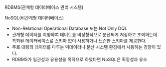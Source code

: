 RDBMS(관계형 데이터베이스 관리 시스템)


NoSQL(비관계형 데이터베이스)
- Non-Relational Operational Database 또는 Not Only DQL
- 관계형 데이터를 지양하여 데이트를 비정형적으로 분산되게 저장하고 조회하는데 특화된 데이터베이스로 스키마 없이 사용하거나 느슨한 스키마를 제공한다.
- 주로 대량의 데이터를 다루는 빅데이터나 분산 시스템 환경에서 사용하는 경향이 있다.
- RDBMS가 일관성과 유용성을 목적으로 하였다면 NoSQL은 확장성과 유소